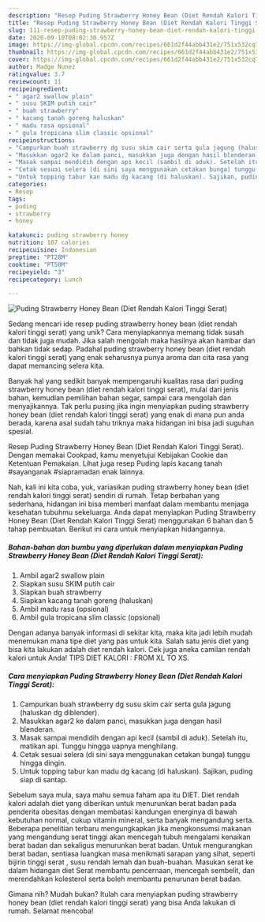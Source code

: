 ```yaml
---
description: "Resep Puding Strawberry Honey Bean (Diet Rendah Kalori Tinggi Serat) yang Lezat Sekali"
title: "Resep Puding Strawberry Honey Bean (Diet Rendah Kalori Tinggi Serat) yang Lezat Sekali"
slug: 111-resep-puding-strawberry-honey-bean-diet-rendah-kalori-tinggi-serat-yang-lezat-sekali
date: 2020-09-10T08:02:30.957Z
image: https://img-global.cpcdn.com/recipes/661d2f44abb431e2/751x532cq70/puding-strawberry-honey-bean-diet-rendah-kalori-tinggi-serat-foto-resep-utama.jpg
thumbnail: https://img-global.cpcdn.com/recipes/661d2f44abb431e2/751x532cq70/puding-strawberry-honey-bean-diet-rendah-kalori-tinggi-serat-foto-resep-utama.jpg
cover: https://img-global.cpcdn.com/recipes/661d2f44abb431e2/751x532cq70/puding-strawberry-honey-bean-diet-rendah-kalori-tinggi-serat-foto-resep-utama.jpg
author: Madge Nunez
ratingvalue: 3.7
reviewcount: 11
recipeingredient:
- " agar2 swallow plain"
- " susu SKIM putih cair"
- " buah strawberry"
- " kacang tanah goreng haluskan"
- " madu rasa opsional"
- " gula tropicana slim classic opsional"
recipeinstructions:
- "Campurkan buah strawberry dg susu skim cair serta gula jagung (haluskan dg diblender)."
- "Masukkan agar2 ke dalam panci, masukkan juga dengan hasil blenderan."
- "Masak sampai mendidih dengan api kecil (sambil di aduk). Setelah itu, matikan api. Tunggu hingga uapnya menghilang."
- "Cetak sesuai selera (di sini saya menggunakan cetakan bunga) tunggu hingga dingin."
- "Untuk topping tabur kan madu dg kacang (di haluskan). Sajikan, puding siap di santap."
categories:
- Resep
tags:
- puding
- strawberry
- honey

katakunci: puding strawberry honey 
nutrition: 107 calories
recipecuisine: Indonesian
preptime: "PT28M"
cooktime: "PT50M"
recipeyield: "3"
recipecategory: Lunch

---
```



![Puding Strawberry Honey Bean (Diet Rendah Kalori Tinggi Serat)](https://img-global.cpcdn.com/recipes/661d2f44abb431e2/751x532cq70/puding-strawberry-honey-bean-diet-rendah-kalori-tinggi-serat-foto-resep-utama.jpg)

Sedang mencari ide resep puding strawberry honey bean (diet rendah kalori tinggi serat) yang unik? Cara menyiapkannya memang tidak susah dan tidak juga mudah. Jika salah mengolah maka hasilnya akan hambar dan bahkan tidak sedap. Padahal puding strawberry honey bean (diet rendah kalori tinggi serat) yang enak seharusnya punya aroma dan cita rasa yang dapat memancing selera kita.

Banyak hal yang sedikit banyak mempengaruhi kualitas rasa dari puding strawberry honey bean (diet rendah kalori tinggi serat), mulai dari jenis bahan, kemudian pemilihan bahan segar, sampai cara mengolah dan menyajikannya. Tak perlu pusing jika ingin menyiapkan puding strawberry honey bean (diet rendah kalori tinggi serat) yang enak di mana pun anda berada, karena asal sudah tahu triknya maka hidangan ini bisa jadi suguhan spesial.

Resep Puding Strawberry Honey Bean (Diet Rendah Kalori Tinggi Serat). Dengan memakai Cookpad, kamu menyetujui Kebijakan Cookie dan Ketentuan Pemakaian. Lihat juga resep Puding lapis kacang tanah #sayanganak #siapramadan enak lainnya.


Nah, kali ini kita coba, yuk, variasikan puding strawberry honey bean (diet rendah kalori tinggi serat) sendiri di rumah. Tetap berbahan yang sederhana, hidangan ini bisa memberi manfaat dalam membantu menjaga kesehatan tubuhmu sekeluarga. Anda dapat menyiapkan Puding Strawberry Honey Bean (Diet Rendah Kalori Tinggi Serat) menggunakan 6 bahan dan 5 tahap pembuatan. Berikut ini cara untuk menyiapkan hidangannya.

<!--inarticleads1-->

##### Bahan-bahan dan bumbu yang diperlukan dalam menyiapkan Puding Strawberry Honey Bean (Diet Rendah Kalori Tinggi Serat):

1. Ambil  agar2 swallow plain
1. Siapkan  susu SKIM putih cair
1. Siapkan  buah strawberry
1. Siapkan  kacang tanah goreng (haluskan)
1. Ambil  madu rasa (opsional)
1. Ambil  gula tropicana slim classic (opsional)


Dengan adanya banyak informasi di sekitar kita, maka kita jadi lebih mudah menemukan mana tipe diet yang pas untuk kita. Salah satu jenis diet yang bisa kita lakukan adalah diet rendah kalori. Cek juga aneka camilan rendah kalori untuk Anda! TIPS DIET KALORI : FROM XL TO XS. 

<!--inarticleads2-->

##### Cara menyiapkan Puding Strawberry Honey Bean (Diet Rendah Kalori Tinggi Serat):

1. Campurkan buah strawberry dg susu skim cair serta gula jagung (haluskan dg diblender).
1. Masukkan agar2 ke dalam panci, masukkan juga dengan hasil blenderan.
1. Masak sampai mendidih dengan api kecil (sambil di aduk). Setelah itu, matikan api. Tunggu hingga uapnya menghilang.
1. Cetak sesuai selera (di sini saya menggunakan cetakan bunga) tunggu hingga dingin.
1. Untuk topping tabur kan madu dg kacang (di haluskan). Sajikan, puding siap di santap.


Sebelum saya mula, saya mahu semua faham apa itu DIET. Diet rendah kalori adalah diet yang diberikan untuk menurunkan berat badan pada penderita obesitas dengan membatasi kandungan energinya di bawah kebutuhan normal, cukup vitamin mineral, serta banyak mengandung serta. Beberapa penelitian terbaru mengungkapkan jika mengkonsumsi makanan yang mengandung serat tinggi akan mencegah tubuh mengalami kenaikan berat badan dan sekaligus menurunkan berat badan. Untuk mengurangkan berat badan, sentiasa luangkan masa menikmati sarapan yang sihat, seperti bijirin tinggi serat , susu rendah lemah dan buah-buahan. Masukan serat ke dalam hidangan diet Serat membantu pencernaan, mencegah sembelit, dan merendahkan kolesterol serta boleh membantu penurunan berat badan. 

Gimana nih? Mudah bukan? Itulah cara menyiapkan puding strawberry honey bean (diet rendah kalori tinggi serat) yang bisa Anda lakukan di rumah. Selamat mencoba!
